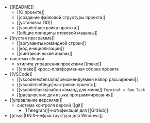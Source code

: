 - [[README]]
	- [[О проекте]]
	- [[создание файловой структуры проекта]]
	- [[установка ПО]]
	- [[vscode/настройка проекта]]
	- [[общие принципы стековой машины]]
- [[пустая программа]]
	- [[аргументы командной строки]]
	- [[код инициализации]]
	- [[синтаксический анализ]]
- системы сборки
	- утилита управления проектами [[make]]
	- [[cmake]] кросс-платформенная сборка проекта
- [[VSCode]]
	- [[vscode/extensions|рекомендуемый набор расширений]]
	- [[vscode/settings|настройки проекта]]
	- [[vscode/tasks|набор команд для меню]] `Terminal > Run Task`
	- [[расширение для языка программирования]]
- [[управление версиями]]
	- система контроля версий [[git]]
		- [[Telegram]]-нотификация для [[GitHub]]
- [[msys|UNIX-инфраструктура для Windows]]
